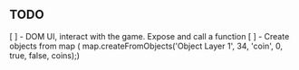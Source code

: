 ## TODO

[ ] - DOM UI, interact with the game. Expose and call a function
[ ] - Create objects from map (    map.createFromObjects('Object Layer 1', 34, 'coin', 0, true, false, coins);)
